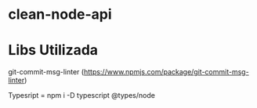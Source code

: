 # clean-node-api


# Libs Utilizada

git-commit-msg-linter (https://www.npmjs.com/package/git-commit-msg-linter)

Typesript = npm i -D typescript @types/node